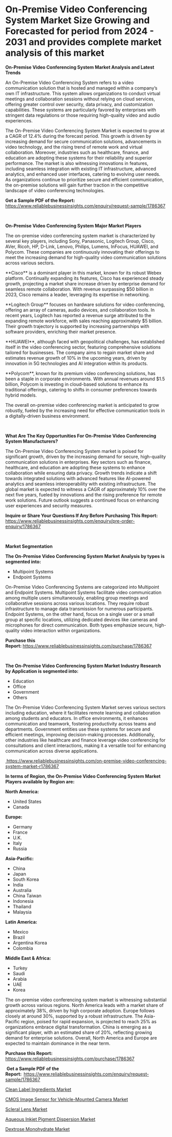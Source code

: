 <p><h1>On-Premise Video Conferencing System Market Size Growing and Forecasted for period from 2024 - 2031 and provides complete market analysis of this market</h1></p><p><strong>On-Premise Video Conferencing System Market Analysis and Latest Trends</strong></p>
<p><p>An On-Premise Video Conferencing System refers to a video communication solution that is hosted and managed within a company’s own IT infrastructure. This system allows organizations to conduct virtual meetings and collaboration sessions without relying on cloud services, offering greater control over security, data privacy, and customization capabilities. These systems are particularly favored by enterprises with stringent data regulations or those requiring high-quality video and audio experiences.</p><p>The On-Premise Video Conferencing System Market is expected to grow at a CAGR of 12.4% during the forecast period. This growth is driven by increasing demand for secure communication solutions, advancements in video technology, and the rising trend of remote work and virtual collaboration. Moreover, industries such as healthcare, finance, and education are adopting these systems for their reliability and superior performance. The market is also witnessing innovations in features, including seamless integration with existing IT infrastructure, advanced analytics, and enhanced user interfaces, catering to evolving user needs. As organizations continue to prioritize secure and efficient communication, the on-premise solutions will gain further traction in the competitive landscape of video conferencing technologies.</p></p>
<p><strong>Get a Sample PDF of the Report:&nbsp;</strong> <a href="https://www.reliablebusinessinsights.com/enquiry/request-sample/1786367?utm_campaign=57&utm_medium=2&utm_source=Github&utm_content=ia&utm_term=19122024&utm_id=on-premise-video-conferencing-system">https://www.reliablebusinessinsights.com/enquiry/request-sample/1786367</a></p>
<p>&nbsp;</p>
<p><strong>On-Premise Video Conferencing System Major Market Players</strong></p>
<p><p>The on-premise video conferencing system market is characterized by several key players, including Sony, Panasonic, Logitech Group, Cisco, AVer, Ricoh, HP, D-Link, Lenovo, Philips, Lumens, InFocus, HUAWEI, and Polycom. These companies are continuously innovating their offerings to meet the increasing demand for high-quality video communication solutions across various sectors.</p><p>**Cisco** is a dominant player in this market, known for its robust Webex platform. Continually expanding its features, Cisco has experienced steady growth, projecting a market share increase driven by enterprise demand for seamless remote collaboration. With revenue surpassing $50 billion in 2023, Cisco remains a leader, leveraging its expertise in networking.</p><p>**Logitech Group** focuses on hardware solutions for video conferencing, offering an array of cameras, audio devices, and collaboration tools. In recent years, Logitech has reported a revenue surge attributed to the expanding remote workforce, with sales reaching approximately $5 billion. Their growth trajectory is supported by increasing partnerships with software providers, enriching their market presence.</p><p>**HUAWEI**, although faced with geopolitical challenges, has established itself in the video conferencing sector, featuring comprehensive solutions tailored for businesses. The company aims to regain market share and estimates revenue growth of 10% in the upcoming years, driven by innovation in 5G technologies and AI integration within its products.</p><p>**Polycom**, known for its premium video conferencing solutions, has been a staple in corporate environments. With annual revenues around $1.5 billion, Polycom is investing in cloud-based solutions to enhance its traditional offerings, catering to shifts in consumer preferences towards hybrid models.</p><p>The overall on-premise video conferencing market is anticipated to grow robustly, fueled by the increasing need for effective communication tools in a digitally-driven business environment.</p></p>
<p>&nbsp;</p>
<p><strong>What Are The Key Opportunities For On-Premise Video Conferencing System Manufacturers?</strong></p>
<p><p>The On-Premise Video Conferencing System market is poised for significant growth, driven by the increasing demand for secure, high-quality communication solutions in enterprises. Key sectors such as finance, healthcare, and education are adopting these systems to enhance collaboration while ensuring data privacy. Growth trends indicate a shift towards integrated solutions with advanced features like AI-powered analytics and seamless interoperability with existing infrastructure. The global market is expected to witness a CAGR of approximately 10% over the next five years, fueled by innovations and the rising preference for remote work solutions. Future outlook suggests a continued focus on enhancing user experiences and security measures.</p></p>
<p><strong>Inquire or Share Your Questions If Any Before Purchasing This Report:</strong> <a href="https://www.reliablebusinessinsights.com/enquiry/pre-order-enquiry/1786367?utm_campaign=57&utm_medium=2&utm_source=Github&utm_content=ia&utm_term=19122024&utm_id=on-premise-video-conferencing-system">https://www.reliablebusinessinsights.com/enquiry/pre-order-enquiry/1786367</a></p>
<p>&nbsp;</p>
<p><strong>Market Segmentation</strong></p>
<p><strong>The On-Premise Video Conferencing System Market Analysis by types is segmented into:</strong></p>
<p><ul><li>Multipoint Systems</li><li>Endpoint Systems</li></ul></p>
<p><p>On-Premise Video Conferencing Systems are categorized into Multipoint and Endpoint Systems. Multipoint Systems facilitate video communication among multiple users simultaneously, enabling group meetings and collaborative sessions across various locations. They require robust infrastructure to manage data transmission for numerous participants. Endpoint Systems, on the other hand, focus on a single user or a small group at specific locations, utilizing dedicated devices like cameras and microphones for direct communication. Both types emphasize secure, high-quality video interaction within organizations.</p></p>
<p><strong>Purchase this Report:&nbsp;</strong><a href="https://www.reliablebusinessinsights.com/purchase/1786367?utm_campaign=57&utm_medium=2&utm_source=Github&utm_content=ia&utm_term=19122024&utm_id=on-premise-video-conferencing-system">https://www.reliablebusinessinsights.com/purchase/1786367</a></p>
<p>&nbsp;</p>
<p><strong>The On-Premise Video Conferencing System Market Industry Research by Application is segmented into:</strong></p>
<p><ul><li>Education</li><li>Office</li><li>Government</li><li>Others</li></ul></p>
<p><p>The On-Premise Video Conferencing System Market serves various sectors including education, where it facilitates remote learning and collaboration among students and educators. In office environments, it enhances communication and teamwork, fostering productivity across teams and departments. Government entities use these systems for secure and efficient meetings, improving decision-making processes. Additionally, other industries like healthcare and finance leverage video conferencing for consultations and client interactions, making it a versatile tool for enhancing communication across diverse applications.</p></p>
<p><a href="https://www.reliablebusinessinsights.com/on-premise-video-conferencing-system-market-r1786367?utm_campaign=57&utm_medium=2&utm_source=Github&utm_content=ia&utm_term=19122024&utm_id=on-premise-video-conferencing-system">&nbsp;https://www.reliablebusinessinsights.com/on-premise-video-conferencing-system-market-r1786367</a></p>
<p><strong>In terms of Region, the On-Premise Video Conferencing System Market Players available by Region are:</strong></p>
<p>
    <p> <strong> North America: </strong>
        <ul>
            <li>United States</li>
            <li>Canada</li>
        </ul>
        </p> 
    <p> <strong> Europe: </strong>
        <ul>
            <li>Germany</li>
            <li>France</li>
            <li>U.K.</li>
            <li>Italy</li>
            <li>Russia</li>
        </ul>
        </p> 
    <p> <strong> Asia-Pacific: </strong>
        <ul>
            <li>China</li>
            <li>Japan</li>
            <li>South Korea</li>
            <li>India</li>
            <li>Australia</li>
            <li>China Taiwan</li>
            <li>Indonesia</li>
            <li>Thailand</li>
            <li>Malaysia</li>
        </ul>
        </p> 
    <p> <strong> Latin America: </strong>
        <ul>
            <li>Mexico</li>
            <li>Brazil</li>
            <li>Argentina Korea</li>
            <li>Colombia</li>
        </ul>
        </p> 
    <p> <strong> Middle East & Africa: </strong>
        <ul>
            <li>Turkey</li>
            <li>Saudi</li>
            <li>Arabia</li>
            <li>UAE</li>
            <li>Korea</li>
        </ul>
    </p>
    </p>
<p><p>The on-premise video conferencing system market is witnessing substantial growth across various regions. North America leads with a market share of approximately 38%, driven by high corporate adoption. Europe follows closely at around 30%, supported by a robust infrastructure. The Asia-Pacific region, poised for rapid expansion, is projected to reach 25% as organizations embrace digital transformation. China is emerging as a significant player, with an estimated share of 20%, reflecting growing demand for enterprise solutions. Overall, North America and Europe are expected to maintain dominance in the near term.</p></p>
<p><strong>Purchase this Report: </strong><a href="https://www.reliablebusinessinsights.com/purchase/1786367?utm_campaign=57&utm_medium=2&utm_source=Github&utm_content=ia&utm_term=19122024&utm_id=on-premise-video-conferencing-system">https://www.reliablebusinessinsights.com/purchase/1786367</a></p>
<p>&nbsp;<strong>Get a Sample PDF of the Report:&nbsp;&nbsp;</strong><a href="https://www.reliablebusinessinsights.com/enquiry/request-sample/1786367?utm_campaign=57&utm_medium=2&utm_source=Github&utm_content=ia&utm_term=19122024&utm_id=on-premise-video-conferencing-system">https://www.reliablebusinessinsights.com/enquiry/request-sample/1786367</a></p>
<p><strong></strong></p>
<p><p><a href="https://www.linkedin.com/pulse/why-clean-label-ingredients-market-rise-exploring-43-cagr-b3qvf?utm_campaign=57&utm_medium=2&utm_source=Github&utm_content=ia&utm_term=19122024&utm_id=on-premise-video-conferencing-system">Clean Label Ingredients Market</a></p><p><a href="https://github.com/AshrafKhan865/Market-Research-Report-List-1/blob/main/cmos-image-sensor-for-vehicle-mounted-camera-market.md?utm_campaign=57&utm_medium=2&utm_source=Github&utm_content=ia&utm_term=19122024&utm_id=on-premise-video-conferencing-system">CMOS Image Sensor for Vehicle-Mounted Camera Market</a></p><p><a href="https://www.linkedin.com/pulse/rapid-growth-global-scleral-lens-market-cagr-56-from-2024-2031-fregf?utm_campaign=57&utm_medium=2&utm_source=Github&utm_content=ia&utm_term=19122024&utm_id=on-premise-video-conferencing-system">Scleral Lens Market</a></p><p><a href="https://github.com/gullattedenna/Market-Research-Report-List-1/blob/main/aqueous-inkjet-pigment-dispersion-market.md?utm_campaign=57&utm_medium=2&utm_source=Github&utm_content=ia&utm_term=19122024&utm_id=on-premise-video-conferencing-system">Aqueous Inkjet Pigment Dispersion Market</a></p><p><a href="https://www.linkedin.com/pulse/dextrose-monohydrate-market-growth-forecast-size-projected-73-dudff?utm_campaign=57&utm_medium=2&utm_source=Github&utm_content=ia&utm_term=19122024&utm_id=on-premise-video-conferencing-system">Dextrose Monohydrate Market</a></p></p>
